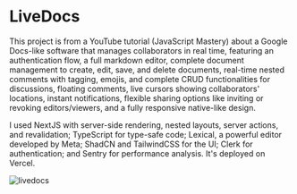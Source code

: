 # LiveDocs

This project is from a YouTube tutorial (JavaScript Mastery) about a Google Docs-like software that manages collaborators in real time, featuring an authentication flow, a full markdown editor, complete document management to create, edit, save, and delete documents, real-time nested comments with tagging, emojis, and complete CRUD functionalities for discussions, floating comments, live cursors showing collaborators' locations, instant notifications, flexible sharing options like inviting or revoking editors/viewers, and a fully responsive native-like design.

I used NextJS with server-side rendering, nested layouts, server actions, and revalidation; TypeScript for type-safe code; Lexical, a powerful editor developed by Meta; ShadCN and TailwindCSS for the UI; Clerk for authentication; and Sentry for performance analysis. It's deployed on Vercel.

![livedocs](https://github.com/user-attachments/assets/42daab1a-e320-4a76-9762-5e78ac0b892a)
